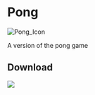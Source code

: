 # Pong
 ![Pong_Icon](https://user-images.githubusercontent.com/80111558/110716894-d0c58980-81e6-11eb-97cc-35eb12ec5652.png)

A version of the pong game

<div>
  <h2>Download</h1>
  <a href="https://github.com/TonyALima/Pong/releases/download/v1.1.0/Pong.jar">
  <img src="https://img.icons8.com/ultraviolet/80/000000/downloads.png"/>
</div>

